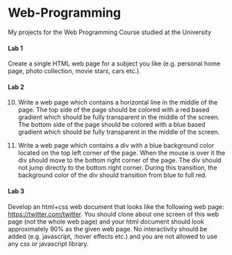 # Web-Programming
My projects for the Web Programming Course studied at the University


#### Lab 1
Create a single HTML web page for a subject you like (e.g. personal home page, photo collection, movie stars, cars etc.).

#### Lab 2
10. Write a web page which contains a horizontal line in the middle of the page. The top side of the page should be colored with a red based gradient which should be fully transparent in the middle of the screen. The bottom side of the page should be colored with a blue based gradient which should be fully transparent in the middle of the screen.

23. Write a web page which contains a div with a blue background color located on the top left corner of the page. When the mouse is over it the div should move to the bottom right corner of the page. The div should not jump directly to the bottom right corner. During this transition, the background color of the div should transition from blue to full red.

#### Lab 3
Develop an html+css web document that looks like the following web page: https://twitter.com/twitter. You should clone about one screen of this web page (not the whole web page) and your html document should look approximately 90% as the given web page. No interactivity should be added (e.g. javascript, :hover effects etc.) and you are not allowed to use any css or javascript library.
